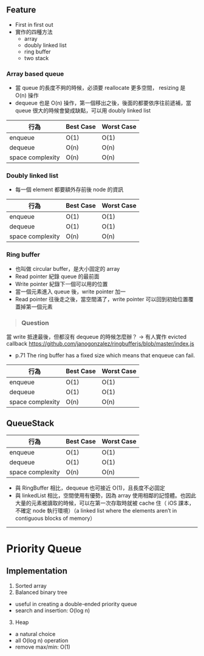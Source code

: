 ## Feature
- First in first out
- 實作的四種方法
  - array
  - doubly linked list
  - ring buffer
  - two stack

### Array based queue

- 當 queue 的長度不夠的時候，必須要 reallocate 更多空間， resizing 是 O(n) 操作
- dequeue 也是 O(n) 操作，第一個移出之後，後面的都要依序往前遞補，當 queue 很大的時候會變成缺點，可以用 doubly linked list


行為|Best Case|Worst Case|
--|--|--|
enqueue|O(1)|O(1)|
dequeue|O(n)|O(n)|
space complexity|O(n)|O(n)


### Doubly linked list 

- 每一個 element 都要額外存前後 node 的資訊

行為|Best Case|Worst Case|
--|--|--|
enqueue|O(1)|O(1)|
dequeue|O(1)|O(1)|
space complexity|O(n)|O(n)


### Ring buffer 

- 也叫做 circular buffer，是大小固定的 array
- Read pointer 紀錄 queue 的最前面
- Write pointer 紀錄下一個可以用的位置
- 當一個元素進入 queue 後，write pointer 加一
- Read pointer 往後走之後，當空間滿了，write pointer 可以回到初始位置覆蓋掉第一個元素

> ### Question

當 write 抵達最後，但都沒有 dequeue 的時候怎麼辦？
-> 有人實作 evicted callback
https://github.com/janogonzalez/ringbufferjs/blob/master/index.js

 - p.71 The ring buffer has a fixed size which means that enqueue can fail.


行為|Best Case|Worst Case|
--|--|--|
enqueue|O(1)|O(1)|
dequeue|O(1)|O(1)|
space complexity|O(n)|O(n)


## QueueStack

行為|Best Case|Worst Case|
--|--|--|
enqueue|O(1)|O(1)|
dequeue|O(1)|O(1)|
space complexity|O(n)|O(n)

- 與 RingBuffer 相比，dequeue 也可接近 O(1)，且長度不必固定
- 與 linkedList 相比，空間使用有優勢，因為 array 使用相鄰的記憶體。也因此大量的元素被讀取的時候，可以在第一次存取時就被 cache 住（ iOS 課本，不確定 node 執行環境）（a linked list where the elements aren’t in contiguous blocks of memory）

---

# Priority Queue
## Implementation
1. Sorted array
2. Balanced binary tree
  - useful in creating a double-ended priority queue
  - search and insertion: O(log n)
3. Heap
  - a natural choice
  - all O(log n) operation
  - remove max/min: O(1)